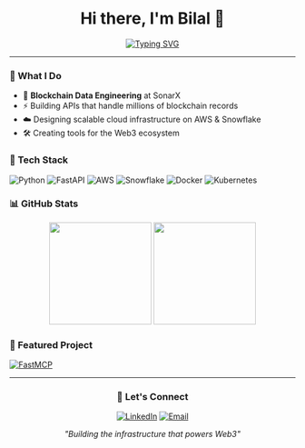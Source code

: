 <div align="center">

# Hi there, I'm Bilal 👋

[![Typing SVG](https://readme-typing-svg.herokuapp.com?font=Fira+Code&weight=500&size=22&pause=1000&color=36BCF7&center=true&vCenter=true&width=435&lines=Blockchain+Data+Engineer;Building+Web3+Infrastructure;SonarX+Team+Member;FastAPI+%7C+Python+%7C+AWS)](https://git.io/typing-svg)

</div>

---

### 🚀 What I Do
- 🔗 **Blockchain Data Engineering** at SonarX
- ⚡ Building APIs that handle millions of blockchain records  
- ☁️ Designing scalable cloud infrastructure on AWS & Snowflake
- 🛠️ Creating tools for the Web3 ecosystem

### 🔧 Tech Stack
![Python](https://img.shields.io/badge/-Python-3776AB?style=flat-square&logo=python&logoColor=white)
![FastAPI](https://img.shields.io/badge/-FastAPI-009688?style=flat-square&logo=fastapi&logoColor=white)
![AWS](https://img.shields.io/badge/-AWS-232F3E?style=flat-square&logo=amazon-aws&logoColor=white)
![Snowflake](https://img.shields.io/badge/-Snowflake-29B5E8?style=flat-square&logo=snowflake&logoColor=white)
![Docker](https://img.shields.io/badge/-Docker-2496ED?style=flat-square&logo=docker&logoColor=white)
![Kubernetes](https://img.shields.io/badge/-Kubernetes-326CE5?style=flat-square&logo=kubernetes&logoColor=white)

### 📊 GitHub Stats
<div align="center">
  <img height="180em" src="https://github-readme-stats.vercel.app/api?username=belhaghassan&show_icons=true&theme=tokyonight&include_all_commits=true&count_private=true"/>
  <img height="180em" src="https://github-readme-stats.vercel.app/api/top-langs/?username=belhaghassan&layout=compact&langs_count=7&theme=tokyonight"/>
</div>

### 🌟 Featured Project
[![FastMCP](https://github-readme-stats.vercel.app/api/pin/?username=belhaghassan&repo=fastmcp&theme=tokyonight)](https://github.com/belhaghassan/fastmcp)

---

<div align="center">

### 🤝 Let's Connect
[![LinkedIn](https://img.shields.io/badge/-LinkedIn-0077B5?style=for-the-badge&logo=linkedin&logoColor=white)](https://linkedin.com/in/bilalelhaghassan)
[![Email](https://img.shields.io/badge/-Email-D14836?style=for-the-badge&logo=gmail&logoColor=white)](mailto:bilal@sonarx.com)

*"Building the infrastructure that powers Web3"*

</div>